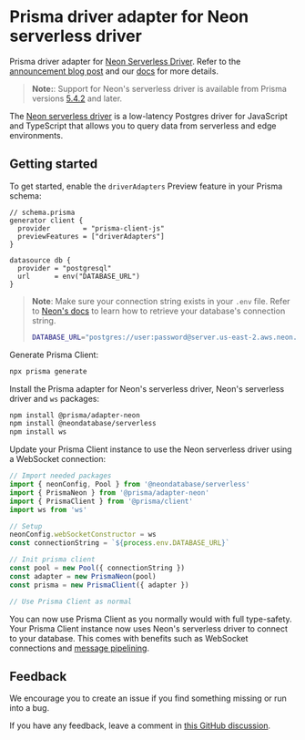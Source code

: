 # Prisma driver adapter for Neon serverless driver

Prisma driver adapter for [Neon Serverless Driver](https://github.com/neondatabase/serverless). Refer to the [announcement blog post](https://www.prisma.io/blog/serverless-database-drivers-KML1ehXORxZV) and our [docs](https://www.prisma.io/docs/guides/database/neon#how-to-use-neons-serverless-driver-with-prisma-preview) for more details.

> **Note:**: Support for Neon's serverless driver is available from Prisma versions [5.4.2](https://github.com/prisma/prisma/releases/tag/5.4.2) and later.

The [Neon serverless driver](https://github.com/neondatabase/serverless) is a low-latency Postgres driver for JavaScript and TypeScript that allows you to query data from serverless and edge environments.

## Getting started

To get started, enable the `driverAdapters` Preview feature in your Prisma schema:

```prisma
// schema.prisma
generator client {
  provider        = "prisma-client-js"
  previewFeatures = ["driverAdapters"]
}

datasource db {
  provider = "postgresql"
  url      = env("DATABASE_URL")
}
```

> **Note**: Make sure your connection string exists in your `.env` file. Refer to [Neon's docs](https://neon.tech/docs/connect/connect-from-any-app) to learn how to retrieve your database's connection string.
>
> ```bash
> DATABASE_URL="postgres://user:password@server.us-east-2.aws.neon.tech/neondb"
> ```

Generate Prisma Client:

```sh
npx prisma generate
```

Install the Prisma adapter for Neon's serverless driver, Neon's serverless driver and `ws` packages:

```sh
npm install @prisma/adapter-neon
npm install @neondatabase/serverless
npm install ws
```

Update your Prisma Client instance to use the Neon serverless driver using a WebSocket connection:

```ts
// Import needed packages
import { neonConfig, Pool } from '@neondatabase/serverless'
import { PrismaNeon } from '@prisma/adapter-neon'
import { PrismaClient } from '@prisma/client'
import ws from 'ws'

// Setup
neonConfig.webSocketConstructor = ws
const connectionString = `${process.env.DATABASE_URL}`

// Init prisma client
const pool = new Pool({ connectionString })
const adapter = new PrismaNeon(pool)
const prisma = new PrismaClient({ adapter })

// Use Prisma Client as normal
```

You can now use Prisma Client as you normally would with full type-safety. Your Prisma Client instance now uses Neon's serverless driver to connect to your database. This comes with benefits such as WebSocket connections and [message pipelining](https://neon.tech/blog/quicker-serverless-postgres).

## Feedback

We encourage you to create an issue if you find something missing or run into a bug.

If you have any feedback, leave a comment in [this GitHub discussion](https://github.com/prisma/prisma/discussions/21346).
